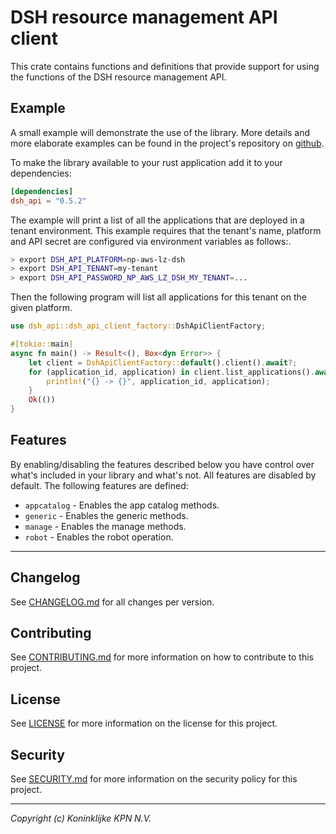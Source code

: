 # DSH resource management API client

This crate contains functions and definitions that provide support for using the functions
of the DSH resource management API.

## Example

A small example will demonstrate the use of the library.
More details and more elaborate examples can be found in the project's repository on
[github](https://github.com/kpn-dsh/dsh-api).

To make the library available to your rust application add it to your dependencies:

```toml
[dependencies]
dsh_api = "0.5.2" 
```

The example will print a list of all the applications that are deployed
in a tenant environment. This example requires that the tenant's name,
platform and API secret are configured via environment variables as follows:.

```bash
> export DSH_API_PLATFORM=np-aws-lz-dsh
> export DSH_API_TENANT=my-tenant
> export DSH_API_PASSWORD_NP_AWS_LZ_DSH_MY_TENANT=...
````

Then the following program will list all applications for this tenant on the given platform.

```rust
use dsh_api::dsh_api_client_factory::DshApiClientFactory;

#[tokio::main]
async fn main() -> Result<(), Box<dyn Error>> {
    let client = DshApiClientFactory::default().client().await?;
    for (application_id, application) in client.list_applications().await? {
        println!("{} -> {}", application_id, application);
    }
    Ok(())
}
```

## Features

By enabling/disabling the features described below you have control over what's included
in your library and what's not.
All features are disabled by default.
The following features are defined:

* `appcatalog` - Enables the app catalog methods.
* `generic` - Enables the generic methods.
* `manage` - Enables the manage methods.
* `robot` - Enables the robot operation.

---

## Changelog

See [CHANGELOG.md](../CHANGELOG.md) for all changes per version.

## Contributing

See [CONTRIBUTING.md](../CONTRIBUTING.md) for more information on how to contribute to this project.

## License

See [LICENSE](../LICENSE.md) for more information on the license for this project.

## Security

See [SECURITY.md](../SECURITY.md) for more information on the security policy for this project.

---
_Copyright (c) Koninklijke KPN N.V._
